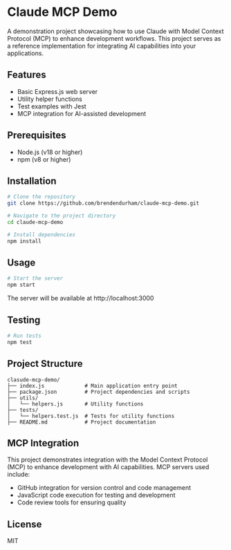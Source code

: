 # Claude MCP Demo

A demonstration project showcasing how to use Claude with Model Context Protocol (MCP) to enhance development workflows. This project serves as a reference implementation for integrating AI capabilities into your applications.

## Features

- Basic Express.js web server
- Utility helper functions
- Test examples with Jest
- MCP integration for AI-assisted development

## Prerequisites

- Node.js (v18 or higher)
- npm (v8 or higher)

## Installation

```bash
# Clone the repository
git clone https://github.com/brendendurham/claude-mcp-demo.git

# Navigate to the project directory
cd claude-mcp-demo

# Install dependencies
npm install
```

## Usage

```bash
# Start the server
npm start
```

The server will be available at http://localhost:3000

## Testing

```bash
# Run tests
npm test
```

## Project Structure

```
clasude-mcp-demo/
├── index.js             # Main application entry point
├── package.json         # Project dependencies and scripts
├── utils/
│   └── helpers.js       # Utility functions
├── tests/
│   └── helpers.test.js  # Tests for utility functions
├── README.md            # Project documentation
```

## MCP Integration

This project demonstrates integration with the Model Context Protocol (MCP) to enhance development with AI capabilities. MCP servers used include:

- GitHub integration for version control and code management
- JavaScript code execution for testing and development
- Code review tools for ensuring quality

## License

MIT
